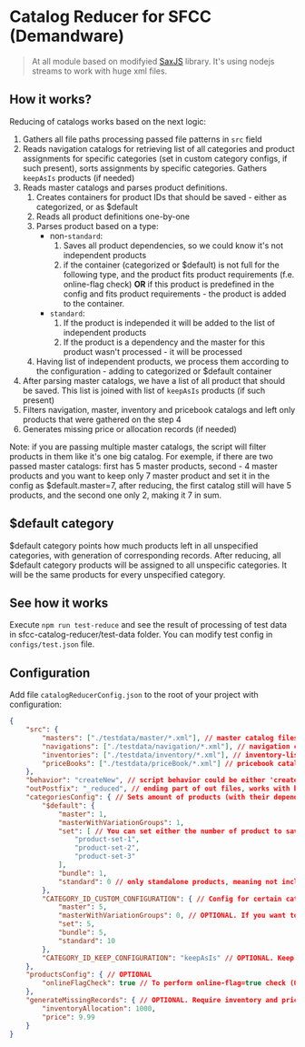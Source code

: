 # Catalog Reducer for SFCC (Demandware)

>At all module based on modifyied [SaxJS](https://www.npmjs.com/package/sax) library. It's using nodejs streams to work with huge xml files.

## How it works?

Reducing of catalogs works based on the next logic:
1. Gathers all file paths processing passed file patterns in `src` field
2. Reads navigation catalogs for retrieving list of all categories and product assignments for specific categories (set in custom category configs, if such present), sorts assignments by specific categories. Gathers `keepAsIs` products (if needed)
3. Reads master catalogs and parses product definitions.
    1. Creates containers for product IDs that should be saved - either as categorized, or as $default
    2. Reads all product definitions one-by-one
    3. Parses product based on a type:
        - non-`standard`: 
            1. Saves all product dependencies, so we could know it's not independent products
            2. if the container (categorized or $default) is not full for the following type, and the product fits product requirements (f.e. online-flag check) **OR** if this product is predefined in the config and fits product requirements - the product is added to the container.
        - `standard`: 
            1. If the product is independed it will be added to the list of independent products
            2. If the product is a dependency and the master for this product wasn't processed - it will be processed
    4. Having list of independent products, we process them according to the configuration - adding to categorized or $default container
4. After parsing master catalogs, we have a list of all product that should be saved. This list is joined with list of `keepAsIs` products (if such present)
5. Filters navigation, master, inventory and pricebook catalogs and left only products that were gathered on the step 4
6. Generates missing price or allocation records (if needed)

Note: if you are passing multiple master catalogs, the script will filter products in them like it's one big catalog.
For exemple, if there are two passed master catalogs: first has 5 master products, second - 4 master products
and you want to keep only 7 master product and set it in the config as $default.master=7,
after reducing, the first catalog still will have 5 products, and the second one only 2, making it 7 in sum.

## $default category

$default category points how much products left in all unspecified categories, with generation of corresponding records.
After reducing, all $default category products will be assigned to all unspecific categories.
It will be the same products for every unspecified category.

## See how it works

Execute `npm run test-reduce` and see the result of processing of test data in sfcc-catalog-reducer/test-data folder.
You can modify test config in `configs/test.json` file.

## Configuration

Add file `catalogReducerConfig.json` to the root of your project with configuration:

```json
{
    "src": {
        "masters": ["./testdata/master/*.xml"], // master catalog files
        "navigations": ["./testdata/navigation/*.xml"], // navigation catalog
        "inventories": ["./testdata/inventory/*.xml"], // inventory-list catalogs (OPTIONAL)
        "priceBooks": ["./testdata/priceBook/*.xml"] // pricebook catalogs (OPTIONAL)
    },
    "behavior": "createNew", // script behavior could be either 'createNew' or 'updateExisting' (OPTIONAL, createNew by default)
    "outPostfix": "_reduced", // ending part of out files, works with behavior=createNew (OPTIONAL, _reduced by default)
    "categoriesConfig": { // Sets amount of products (with their dependencies) should to keep after reducing for every type
        "$default": {
            "master": 1,
            "masterWithVariationGroups": 1,
            "set": [ // You can set either the number of product to save, or an array of predefined products.
                "product-set-1",
                "product-set-2",
                "product-set-3"
            ],
            "bundle": 1,
            "standard": 0 // only standalone products, meaning not including dependencies from master, set or bundle
        },
        "CATEGORY_ID_CUSTOM_CONFIGURATION": { // Config for certain category (OPTIONAL)
            "master": 5,
            "masterWithVariationGroups": 0, // OPTIONAL. If you want to set 0 for some type, you could just remove the field
            "set": 5,
            "bundle": 5,
            "standard": 10
        },
        "CATEGORY_ID_KEEP_CONFIGURATION": "keepAsIs" // OPTIONAL. Keep all data for every product assigned to this category
    },
    "productsConfig": { // OPTIONAL
        "onlineFlagCheck": true // To perform online-flag=true check (OPTIONAL, true by default)
    },
    "generateMissingRecords": { // OPTIONAL. Require inventory and pricebook catalogs with at least one record
        "inventoryAllocation": 1000,
        "price": 9.99
    }
}
```
